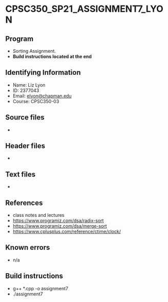 # CPSC350_SP21_ASSIGNMENT7_LYON

## Program
* Sorting Assignment.
* **Build instructions located at the end**

## Identifying Information
* Name: Liz Lyon
* ID: 2377043
* Email: elyon@chapman.edu
* Course: CPSC350-03

## Source files
* 

## Header files
* 

## Text files
* 

## References 
* class notes and lectures
* https://www.programiz.com/dsa/radix-sort
* https://www.programiz.com/dsa/merge-sort
* https://www.cplusplus.com/reference/ctime/clock/

## Known errors
* n/a

## Build instructions 
* g++ *.cpp -o assignment7
* ./assignment7
